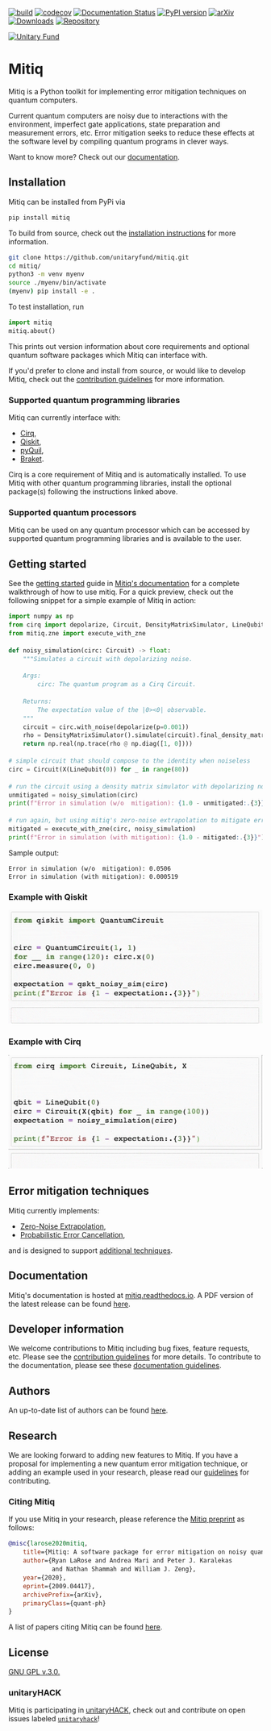 [![build](https://github.com/unitaryfund/mitiq/workflows/build/badge.svg)](https://github.com/unitaryfund/mitiq/actions)
[![codecov](https://codecov.io/gh/unitaryfund/mitiq/branch/master/graph/badge.svg)](https://codecov.io/gh/unitaryfund/mitiq)
[![Documentation Status](https://readthedocs.org/projects/mitiq/badge/?version=stable)](https://mitiq.readthedocs.io/en/stable/)
[![PyPI version](https://badge.fury.io/py/mitiq.svg)](https://badge.fury.io/py/mitiq)
[![arXiv](https://img.shields.io/badge/arXiv-2009.04417-<COLOR>.svg)](https://arxiv.org/abs/2009.04417)
[![Downloads](https://static.pepy.tech/personalized-badge/mitiq?period=total&units=international_system&left_color=black&right_color=green&left_text=Downloads)](https://pepy.tech/project/mitiq)
[![Repository](https://img.shields.io/badge/GitHub-5C5C5C.svg?logo=github)](https://github.com/unitaryfund/mitiq)

[![Unitary Fund](https://img.shields.io/badge/Supported%20By-UNITARY%20FUND-brightgreen.svg?style=for-the-badge)](http://unitary.fund)

# Mitiq

Mitiq is a Python toolkit for implementing error mitigation techniques on quantum computers.

Current quantum computers
are noisy due to interactions with the environment, imperfect gate applications, state preparation and measurement
errors, etc. Error mitigation seeks to reduce these effects at the software level by compiling quantum programs in
clever ways.

Want to know more? Check out our [documentation](https://mitiq.readthedocs.io/en/stable/guide/guide-overview.html).

## Installation

Mitiq can be installed from PyPi via

```bash
pip install mitiq
```

To build from source, check out the [installation instructions](https://mitiq.readthedocs.io/en/latest/contributing.html#development-install) for more information.

```bash
git clone https://github.com/unitaryfund/mitiq.git
cd mitiq/
python3 -m venv myenv
source ./myenv/bin/activate
(myenv) pip install -e .
```

To test installation, run

```python
import mitiq
mitiq.about()
```

This prints out version information about core requirements and optional quantum software packages which Mitiq can
interface with.

If you'd prefer to clone and install from source, or would like to develop Mitiq, check out the
[contribution guidelines](https://mitiq.readthedocs.io/en/stable/toc_contributing.html) for more information.

### Supported quantum programming libraries

Mitiq can currently interface with:

* [Cirq](https://github.com/quantumlib/Cirq),
* [Qiskit](https://qiskit.org/),
* [pyQuil](https://github.com/rigetti/pyquil),
* [Braket](https://github.com/aws/amazon-braket-sdk-python).

Cirq is a core requirement of Mitiq and is automatically installed. To use Mitiq with other quantum programming
libraries, install the optional package(s) following the instructions linked above.

### Supported quantum processors

Mitiq can be used on any quantum processor which can be accessed by supported quantum programming libraries and is
available to the user.

## Getting started

See the [getting started](https://mitiq.readthedocs.io/en/stable/guide/guide-getting-started.html) guide in
[Mitiq's documentation](https://mitiq.readthedocs.io) for a complete walkthrough of how to use mitiq. For
a quick preview, check out the following snippet for a simple example of Mitiq in action:

```python
import numpy as np
from cirq import depolarize, Circuit, DensityMatrixSimulator, LineQubit, X
from mitiq.zne import execute_with_zne

def noisy_simulation(circ: Circuit) -> float:
    """Simulates a circuit with depolarizing noise.

    Args:
        circ: The quantum program as a Cirq Circuit.

    Returns:
        The expectation value of the |0><0| observable.
    """
    circuit = circ.with_noise(depolarize(p=0.001))
    rho = DensityMatrixSimulator().simulate(circuit).final_density_matrix
    return np.real(np.trace(rho @ np.diag([1, 0])))

# simple circuit that should compose to the identity when noiseless
circ = Circuit(X(LineQubit(0)) for _ in range(80))

# run the circuit using a density matrix simulator with depolarizing noise
unmitigated = noisy_simulation(circ)
print(f"Error in simulation (w/o  mitigation): {1.0 - unmitigated:.{3}}")

# run again, but using mitiq's zero-noise extrapolation to mitigate errors
mitigated = execute_with_zne(circ, noisy_simulation)
print(f"Error in simulation (with mitigation): {1.0 - mitigated:.{3}}")
```
Sample output:
```
Error in simulation (w/o  mitigation): 0.0506
Error in simulation (with mitigation): 0.000519
```

### Example with Qiskit

![Alt Text](assets/qiskit.gif)


### Example with Cirq

![Alt Text](assets/cirq.gif)


## Error mitigation techniques

Mitiq currently implements:
* [Zero-Noise Extrapolation](https://mitiq.readthedocs.io/en/stable/guide/guide-zne.html),
* [Probabilistic Error Cancellation](https://mitiq.readthedocs.io/en/stable/guide/guide-getting-started.html#error-mitigation-with-probabilistic-error-cancellation),

and is designed to support [additional techniques](https://github.com/unitaryfund/mitiq/wiki).

## Documentation

Mitiq's documentation is hosted at [mitiq.readthedocs.io](https://mitiq.readthedocs.io). A PDF version of the latest
release can be found [here](https://mitiq.readthedocs.io/_/downloads/en/latest/pdf/).

## Developer information

We welcome contributions to Mitiq including bug fixes, feature requests, etc.
Please see the  [contribution guidelines](https://mitiq.readthedocs.io/en/stable/toc_contributing.html) for more details.
To contribute to the documentation, please see these [documentation guidelines](https://mitiq.readthedocs.io/en/stable/contributing_docs.html).

## Authors

An up-to-date list of authors can be found [here](https://github.com/unitaryfund/mitiq/graphs/contributors).

## Research

We are looking forward to adding new features to Mitiq. If you have a proposal for implementing a new quantum error mitigation technique, or adding an example used in your research, please read our [guidelines](https://mitiq.readthedocs.io/en/stable/research.html) for contributing.

### Citing Mitiq

If you use Mitiq in your research, please reference the [Mitiq preprint][arxiv] as follows:

```bibtex
@misc{larose2020mitiq,
    title={Mitiq: A software package for error mitigation on noisy quantum computers},
    author={Ryan LaRose and Andrea Mari and Peter J. Karalekas
            and Nathan Shammah and William J. Zeng},
    year={2020},
    eprint={2009.04417},
    archivePrefix={arXiv},
    primaryClass={quant-ph}
}
```

A list of papers citing Mitiq can be found [here][papers_with_mitiq].

[arxiv]: https://arxiv.org/abs/2009.04417

[papers_with_mitiq]: https://mitiq.readthedocs.io/en/stable/research.html#papers-citing-or-using-mitiq

## License

[GNU GPL v.3.0.](https://github.com/unitaryfund/mitiq/blob/master/LICENSE)

### unitaryHACK

Mitiq is participating in [unitaryHACK](http://hack2021.unitary.fund/), check out and contribute on open issues labeled [`unitaryhack`](https://github.com/unitaryfund/mitiq/labels/unitaryhack)!
